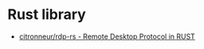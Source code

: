 # Rust library

* [citronneur/rdp-rs - Remote Desktop Protocol in RUST](https://github.com/citronneur/rdp-rs)